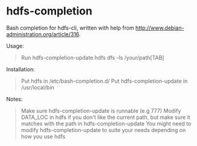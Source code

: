 hdfs-completion
===============

Bash completion for hdfs-cli, written with help from http://www.debian-administration.org/article/316.

Usage:
> Run hdfs-completion-update
> hdfs dfs -ls /your/path[TAB]

Installation:

> Put hdfs in /etc/bash-completion.d/
> Put hdfs-completion-update in /usr/local/bin

Notes:

> Make sure hdfs-completion-update is runnable (e.g 777)
> Modify DATA_LOC in hdfs if you don't like the current path, but make sure it matches with the path in hdfs-completion-update
> You might need to modify hdfs-completion-update to suite your needs depending on how you use hdfs
